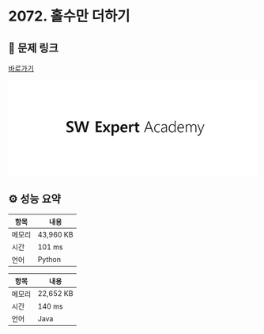 # 2072. 홀수만 더하기

## 🔗 문제 링크

[바로가기](https://swexpertacademy.com/main/code/problem/problemDetail.do?contestProbId=AV5QSEhaA5sDFAUq)

![SWEA 로고](../../images/swea.jpg)

## ⚙️ 성능 요약

| 항목   | 내용      |
| ------ | --------- |
| 메모리 | 43,960 KB |
| 시간   | 101 ms    |
| 언어   | Python    |

| 항목   | 내용      |
| ------ | --------- |
| 메모리 | 22,652 KB |
| 시간   | 140 ms    |
| 언어   | Java      |
